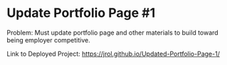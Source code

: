 # Update Portfolio Page #1

Problem: Must update portfolio page and other materials to build toward being employer competitive.

Link to Deployed Project: https://jrol.github.io/Updated-Portfolio-Page-1/
